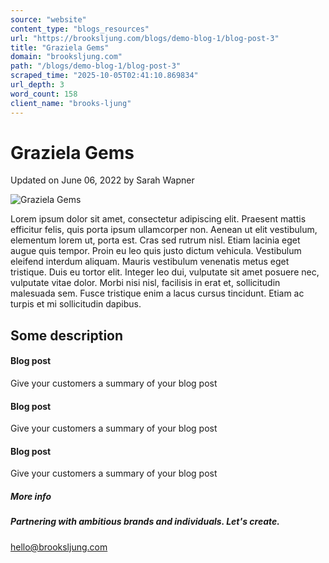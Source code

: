 ```yaml
---
source: "website"
content_type: "blogs_resources"
url: "https://brooksljung.com/blogs/demo-blog-1/blog-post-3"
title: "Graziela Gems"
domain: "brooksljung.com"
path: "/blogs/demo-blog-1/blog-post-3"
scraped_time: "2025-10-05T02:41:10.869834"
url_depth: 3
word_count: 158
client_name: "brooks-ljung"
---
```


# Graziela Gems

Updated on  June 06, 2022 by  Sarah Wapner

![Graziela Gems](//brooksljung.com/cdn/shop/articles/Screenshot_2022-06-03_124519.jpg?v=1654285940&width=2200)

Lorem ipsum dolor sit amet, consectetur adipiscing elit. Praesent mattis efficitur felis, quis porta ipsum ullamcorper non. Aenean ut elit vestibulum, elementum lorem ut, porta est. Cras sed rutrum nisl. Etiam lacinia eget augue quis tempor. Proin eu leo quis justo dictum vehicula. Vestibulum eleifend interdum aliquam. Mauris vestibulum venenatis metus eget tristique. Duis eu tortor elit. Integer leo dui, vulputate sit amet posuere nec, vulputate vitae dolor. Morbi nisi nisl, facilisis in erat et, sollicitudin malesuada sem. Fusce tristique enim a lacus cursus tincidunt. Etiam ac turpis et mi sollicitudin dapibus.

## Some description

#### Blog post

Give your customers a summary of your blog post

#### Blog post

Give your customers a summary of your blog post

#### Blog post

Give your customers a summary of your blog post

##### More info

##### Partnering with ambitious brands and individuals. Let's create.

[hello@brooksljung.com](mailto:hello@brooksljung.com "mailto:hello@brooksljung.com")